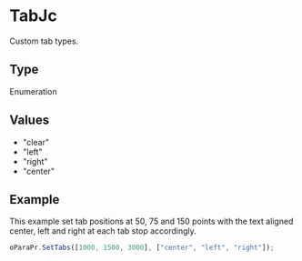 # TabJc

Custom tab types.

## Type

Enumeration

## Values

- "clear"
- "left"
- "right"
- "center"


## Example

This example set tab positions at 50, 75 and 150 points with the text aligned center, left and right at each tab stop accordingly.

```javascript
oParaPr.SetTabs([1000, 1500, 3000], ["center", "left", "right"]);
```
